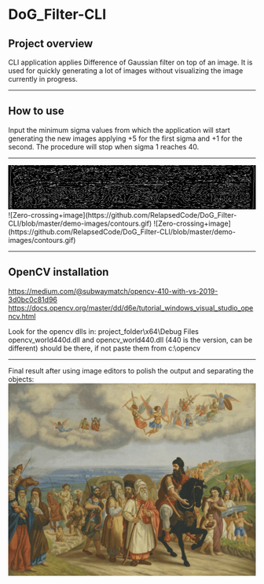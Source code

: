 # DoG_Filter-CLI
## Project overview
CLI application applies Difference of Gaussian filter on top of an image. It is used for quickly generating a lot of images without visualizing the image currently in progress.
___
## How to use
Input the minimum sigma values from which the application will start generating the new images applying +5 for the first sigma and +1 for the second. The procedure will stop when sigma 1 reaches 40.
___
<img src="https://github.com/RelapsedCode/DoG_Filter-CLI/blob/master/demo-images/zero-crossing-th.gif" width="1440" height="90">
![Zero-crossing+image](https://github.com/RelapsedCode/DoG_Filter-CLI/blob/master/demo-images/contours.gif)
![Zero-crossing+image](https://github.com/RelapsedCode/DoG_Filter-CLI/blob/master/demo-images/contours.gif)

___
## OpenCV installation
https://medium.com/@subwaymatch/opencv-410-with-vs-2019-3d0bc0c81d96
https://docs.opencv.org/master/dd/d6e/tutorial_windows_visual_studio_opencv.html

Look for the opencv dlls in: project_folder\x64\Debug
Files opencv_world440d.dll and opencv_world440.dll (440 is the version, can be different) should be there, if not paste them from c:\opencv
___
Final result after using image editors to polish the output and separating the objects:
![](https://github.com/RelapsedCode/DoG_Filter-CLI/blob/master/demo-images/layers.gif)
